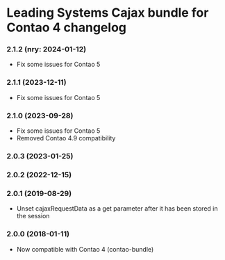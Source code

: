 Leading Systems Cajax bundle for Contao 4 changelog
===========================================

### 2.1.2 (nry: 2024-01-12)
 * Fix some issues for Contao 5

### 2.1.1 (2023-12-11)
 * Fix some issues for Contao 5

### 2.1.0 (2023-09-28)
 * Fix some issues for Contao 5
 * Removed Contao 4.9 compatibility

### 2.0.3 (2023-01-25)

### 2.0.2 (2022-12-15)

### 2.0.1 (2019-08-29)
 *  Unset cajaxRequestData as a get parameter after it has been stored in the session

### 2.0.0 (2018-01-11)
 * Now compatible with Contao 4 (contao-bundle)
